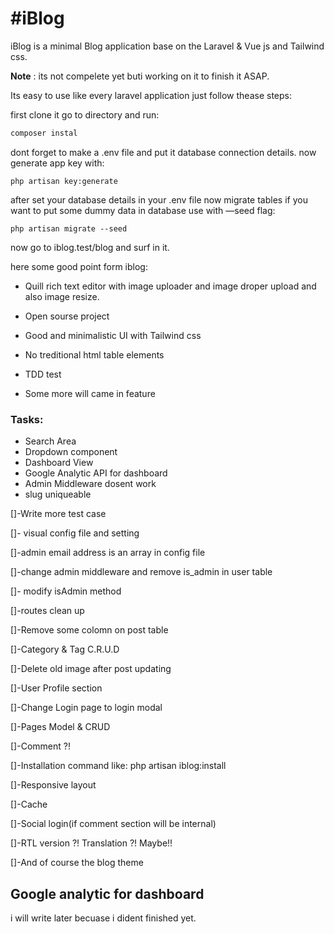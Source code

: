 # #iBlog

iBlog is a minimal Blog application base on the Laravel & Vue js and Tailwind css.

**Note** : its not compelete yet  buti working on it to finish it ASAP.



Its easy to use like every laravel application just follow thease steps:

first clone it go to directory and run:

```bash
composer instal
```



dont forget to make a .env file and put it database connection details. now generate app key with:

```bach
php artisan key:generate
```



after set your database details in your .env file now migrate tables if you want to put some dummy data in database use with —seed flag:

```ba
php artisan migrate --seed
```



now go to iblog.test/blog and surf in it. 

here some good point form iblog:

- Quill rich text editor with image uploader and image droper upload and also image resize.
- Open sourse project

- Good and minimalistic UI with Tailwind css

- No treditional html table elements

- TDD test 

- Some more will came in feature



### Tasks:

- Search Area
- Dropdown component
- Dashboard View
- Google Analytic API for dashboard
- Admin Middleware dosent work
- slug uniqueable

[]-Write more test case

[]- visual config file and setting

[]-admin email address is an array in config file

[]-change admin middleware and remove is_admin in user table

[]- modify isAdmin method

[]-routes clean up

[]-Remove some colomn on post table

[]-Category & Tag C.R.U.D

[]-Delete old image after post updating

[]-User Profile section

[]-Change Login page to login modal

[]-Pages Model & CRUD

[]-Comment ?!

[]-Installation command like: php artisan iblog:install

[]-Responsive layout

[]-Cache

[]-Social login(if comment section will be internal)

[]-RTL version ?! Translation ?! Maybe!!

[]-And of course the blog theme







## Google analytic for dashboard

i will write later becuase i dident finished yet. 
